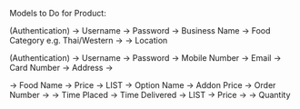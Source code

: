 Models to Do for Product:

<Food Establishment> (Authentication)
-> Username
-> Password
-> Business Name
-> Food Category e.g. Thai/Western
-> <Food Options>
-> Location

<Customer> (Authentication)
-> Username
-> Password
-> Mobile Number
-> Email
-> Card Number
-> Address
-> <Order>

<Food Options>
-> Food Name
-> Price
-> <Additional Options> LIST

<Additional Options>
-> Option Name
-> Addon Price

<Order>
-> Order Number
-> <Food Establishment>
-> Time Placed
-> Time Delivered
-> <Food Order> LIST
-> Price

<Food Order>
-> <Food Options>
-> Quantity
